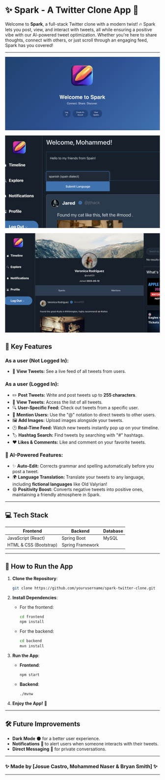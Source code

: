 
# ✨ Spark - A Twitter Clone App 🚀

Welcome to **Spark**, a full-stack Twitter clone with a modern twist! 🔥 Spark lets you post, view, and interact with tweets, all while ensuring a positive vibe with our AI-powered tweet optimization. Whether you're here to share thoughts, connect with others, or just scroll through an engaging feed, Spark has you covered!

---

![alt homepageImage](FrontEnd/src/components/Images/readMeImages/homepg.png)

![alt translateAI](FrontEnd/src/components/Images/readMeImages/beforeTranslate.png)

![alt profilePicImg](FrontEnd/src/components/Images/readMeImages/profilepg.png)

## 🌟 Key Features

### As a user (Not Logged In):
- 👀 **View Tweets:** See a live feed of all tweets from users.

### As a user (Logged In):
- ✏️ **Post Tweets:** Write and post tweets up to **255 characters**.
- 📜 **View Tweets:** Access the list of all tweets.
- 🔍 **User-Specific Feed:** Check out tweets from a specific user.
- 💬 **Mention Users:** Use the "@" notation to direct tweets to other users.
- 🖼️ **Add Images:** Upload images alongside your tweets.
- 🕒 **Real-Time Feed:** Watch new tweets instantly pop up on your timeline.
- 🏷️ **Hashtag Search:** Find tweets by searching with "#" hashtags.
- ❤️ **Likes & Comments:** Like and comment on your favorite tweets.

### 🧠 **AI-Powered Features:**
- ✨ **Auto-Edit:** Corrects grammar and spelling automatically before you post a tweet.
- 🌍 **Language Translation:** Translate your tweets to any language, including **fictional languages** like Old Valyrian!
- 😄 **Positivity Boost:** Converts negative tweets into positive ones, maintaining a friendly atmosphere in Spark.

---

## 💻 Tech Stack

| **Frontend**        | **Backend**        | **Database**  |
|---------------------|--------------------|---------------|
| JavaScript (React)  | Spring Boot        | MySQL         |
| HTML & CSS (Bootstrap) | Spring Framework |               |

---

## 🚀 How to Run the App

1. **Clone the Repository**:
   ```bash
   git clone https://github.com/yourusername/spark-twitter-clone.git
   ```

2. **Install Dependencies**:
    - For the frontend:
      ```bash
      cd frontend
      npm install
      ```
    - For the backend:
      ```bash
      cd backend
      mvn install
      ```

3. **Run the App**:
    - **Frontend**:
      ```bash
      npm start
      ```
    - **Backend**:
      ```bash
      ./mvnw
      ```

4. **Enjoy the App!** 🎉

---

## 🛠️ Future Improvements

- **Dark Mode** 🌑 for a better user experience.
- **Notifications** 🔔 to alert users when someone interacts with their tweets.
- **Direct Messaging** 💬 for private conversations.

---

### ✨ Made by [Josue Castro, Mohammed Naser & Bryan Smith] ✨

---
